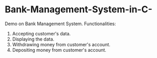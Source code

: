 # Bank-Management-System-in-C-

Demo on Bank Management System. 
Functionalities: 
1. Accepting customer's data.
2. Displaying the data.
3. Withdrawing money from customer's account.
4. Depositing money from customer's account.

